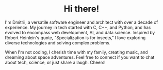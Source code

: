 <h1 align="center">
  Hi there!
</h1>

I'm Dmitrii, a versatile software engineer and architect with over a decade of experience. My journey in tech started with C, C++, and Python, and has evolved to encompass web development, AI, and data science. Inspired by Robert Heinlein's quote, "Specialization is for insects," I love exploring diverse technologies and solving complex problems.

When I'm not coding, I cherish time with my family, creating music, and dreaming about space adventures. Feel free to connect if you want to chat about tech, science, or just share a laugh. Cheers!
